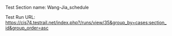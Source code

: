 Test Section name: Wang-Jia_schedule  
 
Test Run URL: https://cis74.testrail.net/index.php?/runs/view/35&group_by=cases:section_id&group_order=asc
